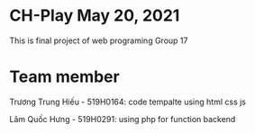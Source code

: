 # CH-Play May 20, 2021
This is final project of web programing Group 17
# Team member
Trương Trung Hiếu - 519H0164: code tempalte using html css js

Lâm Quốc Hưng - 519H0291: using php for function backend
